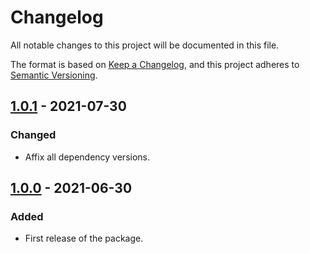 # Changelog

All notable changes to this project will be documented in this file.

The format is based on [Keep a Changelog](https://keepachangelog.com/en/1.0.0/), and this project adheres to [Semantic Versioning](https://semver.org/spec/v2.0.0.html).

## [1.0.1] - 2021-07-30

### Changed

- Affix all dependency versions.

## [1.0.0] - 2021-06-30

### Added

- First release of the package.

[1.0.1]: https://github.com/hifi-finance/hifi-flash-swap/releases/tag/v1.0.1
[1.0.0]: https://github.com/hifi-finance/hifi-flash-swap/releases/tag/v1.0.0
